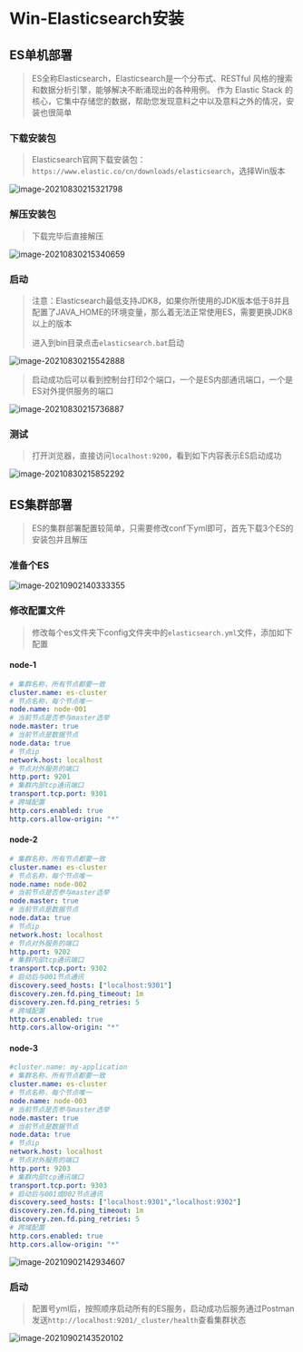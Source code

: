 # Win-Elasticsearch安装

## ES单机部署

> ES全称Elasticsearch，Elasticsearch是一个分布式、RESTful 风格的搜索和数据分析引擎，能够解决不断涌现出的各种用例。 作为 Elastic Stack 的核心，它集中存储您的数据，帮助您发现意料之中以及意料之外的情况，安装也很简单

### 下载安装包

> Elasticsearch官网下载安装包：`https://www.elastic.co/cn/downloads/elasticsearch`，选择Win版本

![image-20210830215321798](./images/image-20210830215321798.png)

### 解压安装包

> 下载完毕后直接解压

![image-20210830215340659](./images/image-20210830215340659.png)

### 启动

> 注意：Elasticsearch最低支持JDK8，如果你所使用的JDK版本低于8并且配置了JAVA_HOME的环境变量，那么着无法正常使用ES，需要更换JDK8以上的版本
>
> 进入到bin目录点击`elasticsearch.bat`启动

![image-20210830215542888](./images/image-20210830215542888.png)

> 启动成功后可以看到控制台打印2个端口，一个是ES内部通讯端口，一个是ES对外提供服务的端口

![image-20210830215736887](./images/image-20210830215736887.png)

### 测试

> 打开浏览器，直接访问`localhost:9200`，看到如下内容表示ES启动成功

![image-20210830215852292](./images/image-20210830215852292.png)

## ES集群部署

> ES的集群部署配置较简单，只需要修改conf下yml即可，首先下载3个ES的安装包并且解压

### 准备个ES

![image-20210902140333355](./images/image-20210902140333355.png)



### 修改配置文件

> 修改每个es文件夹下config文件夹中的`elasticsearch.yml`文件，添加如下配置

#### node-1

~~~yml
# 集群名称，所有节点都要一致
cluster.name: es-cluster
# 节点名称，每个节点唯一
node.name: node-001
# 当前节点是否参与master选举
node.master: true
# 当前节点是数据节点
node.data: true
# 节点ip
network.host: localhost
# 节点对外服务的端口
http.port: 9201
# 集群内部tcp通讯端口
transport.tcp.port: 9301
# 跨域配置
http.cors.enabled: true
http.cors.allow-origin: "*"
~~~

#### node-2

~~~yml
# 集群名称，所有节点都要一致
cluster.name: es-cluster
# 节点名称，每个节点唯一
node.name: node-002
# 当前节点是否参与master选举
node.master: true
# 当前节点是数据节点
node.data: true
# 节点ip
network.host: localhost
# 节点对外服务的端口
http.port: 9202
# 集群内部tcp通讯端口
transport.tcp.port: 9302
# 启动后与001节点通讯
discovery.seed_hosts: ["localhost:9301"]
discovery.zen.fd.ping_timeout: 1m
discovery.zen.fd.ping_retries: 5
# 跨域配置
http.cors.enabled: true
http.cors.allow-origin: "*"
~~~



#### node-3

~~~yml
#cluster.name: my-application
# 集群名称，所有节点都要一致
cluster.name: es-cluster
# 节点名称，每个节点唯一
node.name: node-003
# 当前节点是否参与master选举
node.master: true
# 当前节点是数据节点
node.data: true
# 节点ip
network.host: localhost
# 节点对外服务的端口
http.port: 9203
# 集群内部tcp通讯端口
transport.tcp.port: 9303
# 启动后与001或002节点通讯
discovery.seed_hosts: ["localhost:9301","localhost:9302"]
discovery.zen.fd.ping_timeout: 1m
discovery.zen.fd.ping_retries: 5
# 跨域配置
http.cors.enabled: true
http.cors.allow-origin: "*"
~~~

![image-20210902142934607](./images/image-20210902142934607.png)

### 启动

> 配置号yml后，按照顺序启动所有的ES服务，启动成功后服务通过Postman发送`http://localhost:9201/_cluster/health`查看集群状态

![image-20210902143520102](./images/image-20210902143520102.png)